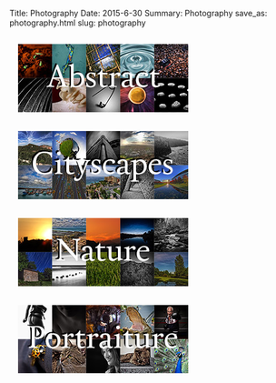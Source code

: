 Title: Photography
Date: 2015-6-30
Summary: Photography
save_as: photography.html
slug: photography

<a href="abstract.html"><img src="images/thumb_Abstract.jpg" style="padding: 15px;"/></a><br />
<a href="cityscapes.html"><img src="images/thumb_Cityscapes.jpg" style="padding: 15px;"/></a><br />
<a href="nature.html"><img src="images/thumb_Nature.jpg" style="padding: 15px;"/></a><br />
<a href="portraits.html"><img src="images/thumb_Portraits.jpg" style="padding: 15px;"/></a><br />
